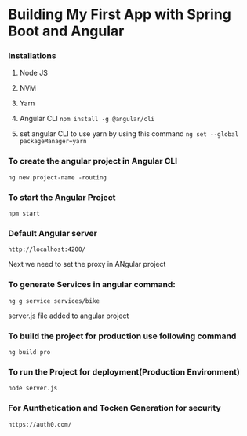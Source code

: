 # Building My First App with Spring Boot and Angular
### Installations
1. Node JS
2. NVM
3. Yarn
4. Angular CLI  ```npm install -g @angular/cli ```

5. set angular CLI to use yarn by using this command 
``` ng set --global packageManager=yarn ```

### To create the angular project in Angular CLI
```ng new project-name -routing```

### To start the Angular Project
```npm start```

### Default Angular server
```http://localhost:4200/```

Next we need to set the proxy in ANgular project

### To generate Services in angular  command:
```ng g service services/bike```

server.js file added to angular project
### To build the project for production use following command
```ng build pro```

### To run the Project for deployment(Production Environment)
```node server.js ```
### For Aunthetication and Tocken Generation for security
```https://auth0.com/```
